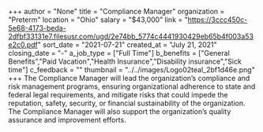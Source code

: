 +++
author = "None"
title = "Compliance Manager"
organization = "Preterm"
location = "Ohio"
salary = "$43,000"
link = "https://3ccc450c-5e68-4173-beda-2dfbf33131e7.filesusr.com/ugd/2e74bb_5774c4441930429eb65b4f003a53e2c0.pdf"
sort_date = "2021-07-21"
created_at = "July 21, 2021"
closing_date = "-"
a_job_type = ["Full Time"]
b_benefits = ["General Benefits","Paid Vacation","Health Insurance","Disability insurance","Sick time"]
c_feedback = ""
thumbnail = "../../images/Logo02teal_2bf1d46e.png"
+++
The Compliance Manager will lead the organization’s compliance and risk management programs, ensuring organizational adherence to state and federal legal requirements, and mitigate risks that could impede the reputation, safety, security, or financial sustainability of the organization. The Compliance Manager will also support the organization’s quality assurance and improvement efforts.